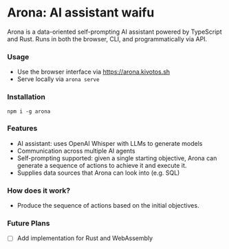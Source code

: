 # Arona: AI assistant waifu

Arona is a data-oriented self-prompting AI assistant powered by TypeScript and Rust. Runs in both the browser, CLI, and programmatically via API.

### Usage

- Use the browser interface via https://arona.kivotos.sh
- Serve locally via `arona serve`

### Installation

`npm i -g arona`

### Features

- AI assistant: uses OpenAI Whisper with LLMs to generate models
- Communication across multiple AI agents
- Self-prompting supported: given a single starting objective, Arona can generate a sequence of actions to achieve it and execute it.
- Supplies data sources that Arona can look into (e.g. SQL)

### How does it work?

- Produce the sequence of actions based on the initial objectives.

### Future Plans

- [ ] Add implementation for Rust and WebAssembly
